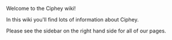 Welcome to the Ciphey wiki!

In this wiki you'll find lots of information about Ciphey.

Please see the sidebar on the right hand side for all of our pages.